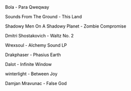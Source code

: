 <a href="https://www.youtube.com/watch?v=pkbXucb7mtA" style="color: black; text-decoration: none;">Bola - Para Qweqway</a></span>

<a href="https://www.youtube.com/watch?v=d_34u3yowvE" style="color: black; text-decoration: none;">Sounds From The Ground - This Land</a></span>

<a href="https://www.youtube.com/watch?v=RgmufUgVmi8" style="color: black; text-decoration: none;">Shadowy Men On A Shadowy Planet - Zombie Compromise</a></span>

<a href="https://www.youtube.com/watch?v=mmCnQDUSO4I" style="color: black; text-decoration: none;">Dmitri Shostakovich - Waltz No. 2</a></span>

<a href="https://archive.org/details/exp037" style="color: black; text-decoration: none;">Wrexsoul - Alchemy Sound LP</a></span>

<a href="https://www.youtube.com/watch?v=0VpQi7EOEDg" style="color: black; text-decoration: none;">Drakphaser - Phasius Earth</a></span>

<a href="https://www.youtube.com/watch?v=oAN_UVHtCro" style="color: black; text-decoration: none;">Dalot - Infinite Window</a></span>

<a href="https://www.youtube.com/watch?v=hxdfiHGrcCA" style="color: black; text-decoration: none;">winterlight - Between Joy</a></span>

<a href="https://www.youtube.com/watch?v=ZCDAszFV-7U" style="color: black; text-decoration: none;">Damjan Mravunac - False God</a></span>

